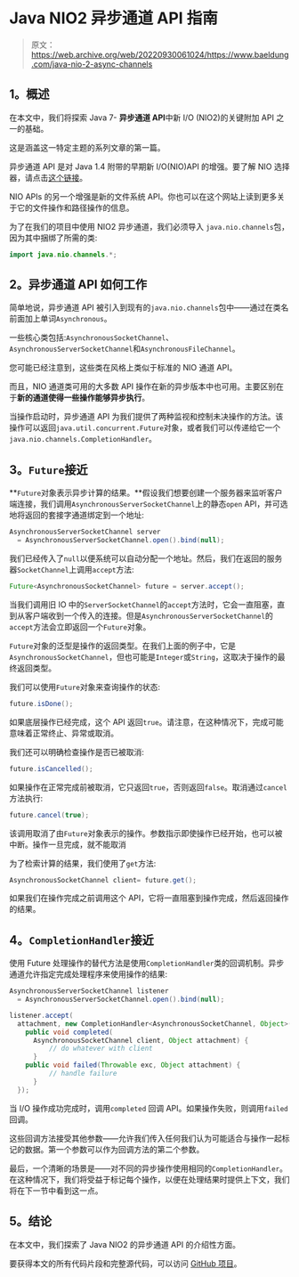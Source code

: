 # Java NIO2 异步通道 API 指南

> 原文：<https://web.archive.org/web/20220930061024/https://www.baeldung.com/java-nio-2-async-channels>

## 1。概述

在本文中，我们将探索 Java 7- **异步通道 API**中新 I/O (NIO2)的关键附加 API 之一的基础。

这是涵盖这一特定主题的系列文章的第一篇。

异步通道 API 是对 Java 1.4 附带的早期新 I/O(NIO)API 的增强。要了解 NIO 选择器，请点击[这个链接](/web/20221013193919/https://www.baeldung.com/java-nio-selector)。

NIO APIs 的另一个增强是新的文件系统 API。你也可以在这个网站上读到更多关于它的文件操作和路径操作的信息。

为了在我们的项目中使用 NIO2 异步通道，我们必须导入 `java.nio.channels`包，因为其中捆绑了所需的类:

```java
import java.nio.channels.*;
```

## 2。异步通道 API 如何工作

简单地说，异步通道 API 被引入到现有的`java.nio.channels`包中——通过在类名前面加上单词`Asynchronous`。

一些核心类包括:`AsynchronousSocketChannel`、`AsynchronousServerSocketChannel`和`AsynchronousFileChannel`。

您可能已经注意到，这些类在风格上类似于标准的 NIO 通道 API。

而且，NIO 通道类可用的大多数 API 操作在新的异步版本中也可用。主要区别在于**新的通道使得一些操作能够异步执行**。

当操作启动时，异步通道 API 为我们提供了两种监视和控制未决操作的方法。该操作可以返回`java.util.concurrent.Future`对象，或者我们可以传递给它一个`java.nio.channels.CompletionHandler`。

## 3。`Future`接近

**`Future`对象表示异步计算的结果。**假设我们想要创建一个服务器来监听客户端连接，我们调用`AsynchronousServerSocketChannel`上的静态`open` API，并可选地将返回的套接字通道绑定到一个地址:

```java
AsynchronousServerSocketChannel server 
  = AsynchronousServerSocketChannel.open().bind(null);
```

我们已经传入了`null`以便系统可以自动分配一个地址。然后，我们在返回的服务器`SocketChannel`上调用`accept`方法:

```java
Future<AsynchronousSocketChannel> future = server.accept();
```

当我们调用旧 IO 中的`ServerSocketChannel`的`accept`方法时，它会一直阻塞，直到从客户端收到一个传入的连接。但是`AsynchronousServerSocketChannel`的`accept`方法会立即返回一个`Future`对象。

`Future`对象的泛型是操作的返回类型。在我们上面的例子中，它是`AsynchronousSocketChannel`，但也可能是`Integer`或`String`，这取决于操作的最终返回类型。

我们可以使用`Future`对象来查询操作的状态:

```java
future.isDone();
```

如果底层操作已经完成，这个 API 返回`true`。请注意，在这种情况下，完成可能意味着正常终止、异常或取消。

我们还可以明确检查操作是否已被取消:

```java
future.isCancelled();
```

如果操作在正常完成前被取消，它只返回`true`，否则返回`false`。取消通过`cancel`方法执行:

```java
future.cancel(true);
```

该调用取消了由`Future`对象表示的操作。参数指示即使操作已经开始，也可以被中断。操作一旦完成，就不能取消

为了检索计算的结果，我们使用了`get`方法:

```java
AsynchronousSocketChannel client= future.get();
```

如果我们在操作完成之前调用这个 API，它将一直阻塞到操作完成，然后返回操作的结果。

## 4。`CompletionHandler`接近

使用 Future 处理操作的替代方法是使用`CompletionHandler`类的回调机制。异步通道允许指定完成处理程序来使用操作的结果:

```java
AsynchronousServerSocketChannel listener
  = AsynchronousServerSocketChannel.open().bind(null);

listener.accept(
  attachment, new CompletionHandler<AsynchronousSocketChannel, Object>() {
    public void completed(
      AsynchronousSocketChannel client, Object attachment) {
          // do whatever with client
      }
    public void failed(Throwable exc, Object attachment) {
          // handle failure
      }
  });
```

当 I/O 操作成功完成时，调用`completed` 回调 API。如果操作失败，则调用`failed`回调。

这些回调方法接受其他参数——允许我们传入任何我们认为可能适合与操作一起标记的数据。第一个参数可以作为回调方法的第二个参数。

最后，一个清晰的场景是——对不同的异步操作使用相同的`CompletionHandler`。在这种情况下，我们将受益于标记每个操作，以便在处理结果时提供上下文，我们将在下一节中看到这一点。

## 5。结论

在本文中，我们探索了 Java NIO2 的异步通道 API 的介绍性方面。

要获得本文的所有代码片段和完整源代码，可以访问 [GitHub 项目](https://web.archive.org/web/20221013193919/https://github.com/eugenp/tutorials/tree/master/core-java-modules/core-java-nio)。